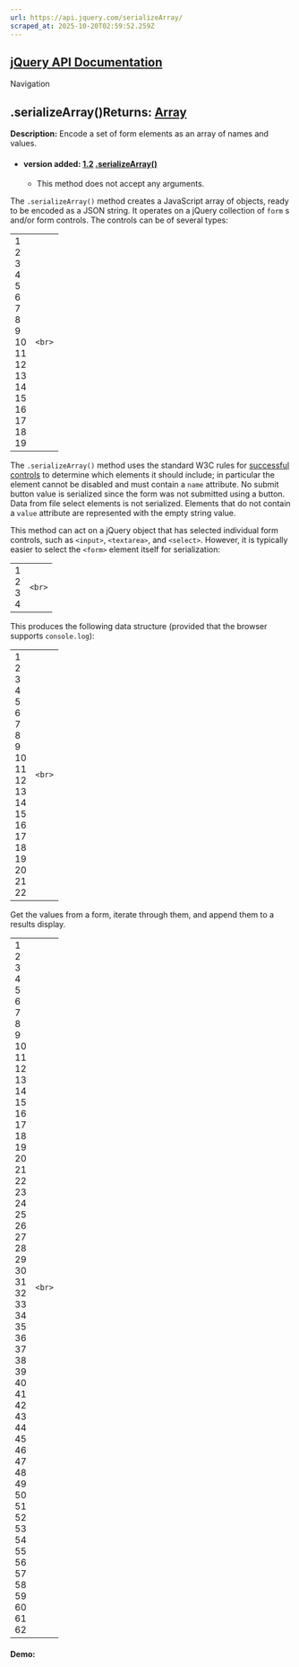 ```yaml
---
url: https://api.jquery.com/serializeArray/
scraped_at: 2025-10-20T02:59:52.259Z
---
```


## [jQuery API Documentation](https://jquery.com/ "jQuery API Documentation")

Navigation

## .serializeArray()Returns: [Array](http://api.jquery.com/Types/\#Array)

**Description:** Encode a set of form elements as an array of names and values.

- #### version added: [1.2](https://api.jquery.com/category/version/1.2/) [.serializeArray()](https://api.jquery.com/serializeArray/\#serializeArray)

  - This method does not accept any arguments.

The `.serializeArray()` method creates a JavaScript array of objects, ready to be encoded as a JSON string. It operates on a jQuery collection of `form` s and/or form controls. The controls can be of several types:

|     |     |
| --- | --- |
| 1<br>2<br>3<br>4<br>5<br>6<br>7<br>8<br>9<br>10<br>11<br>12<br>13<br>14<br>15<br>16<br>17<br>18<br>19 | ```<br>``` |

The `.serializeArray()` method uses the standard W3C rules for [successful controls](https://www.w3.org/TR/html401/interact/forms.html#h-17.13.2) to determine which elements it should include; in particular the element cannot be disabled and must contain a `name` attribute. No submit button value is serialized since the form was not submitted using a button. Data from file select elements is not serialized. Elements that do not contain a `value` attribute are represented with the empty string value.

This method can act on a jQuery object that has selected individual form controls, such as `<input>`, `<textarea>`, and `<select>`. However, it is typically easier to select the `<form>` element itself for serialization:

|     |     |
| --- | --- |
| 1<br>2<br>3<br>4 | ```<br>``` |

This produces the following data structure (provided that the browser supports `console.log`):

|     |     |
| --- | --- |
| 1<br>2<br>3<br>4<br>5<br>6<br>7<br>8<br>9<br>10<br>11<br>12<br>13<br>14<br>15<br>16<br>17<br>18<br>19<br>20<br>21<br>22 | ```<br>``` |

Get the values from a form, iterate through them, and append them to a results display.

|     |     |
| --- | --- |
| 1<br>2<br>3<br>4<br>5<br>6<br>7<br>8<br>9<br>10<br>11<br>12<br>13<br>14<br>15<br>16<br>17<br>18<br>19<br>20<br>21<br>22<br>23<br>24<br>25<br>26<br>27<br>28<br>29<br>30<br>31<br>32<br>33<br>34<br>35<br>36<br>37<br>38<br>39<br>40<br>41<br>42<br>43<br>44<br>45<br>46<br>47<br>48<br>49<br>50<br>51<br>52<br>53<br>54<br>55<br>56<br>57<br>58<br>59<br>60<br>61<br>62 | ```<br>``` |

#### Demo: